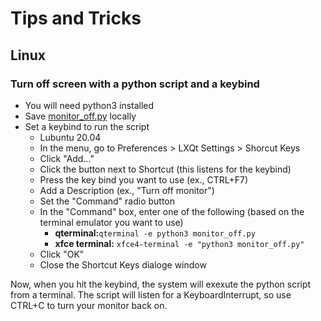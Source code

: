 # Tips and Tricks

## Linux

### Turn off screen with a python script and a keybind
* You will need python3 installed
* Save [monitor_off.py](monitor_off.py) locally
* Set a keybind to run the script
  * Lubuntu 20.04
  * In the menu, go to Preferences > LXQt Settings > Shorcut Keys
  * Click "Add..."
  * Click the button next to Shortcut (this listens for the keybind)
  * Press the key bind you want to use (ex., CTRL+F7)
  * Add a Description (ex., "Turn off monitor")
  * Set the "Command" radio button
  * In the "Command" box, enter one of the following (based on the terminal emulator you want to use)
    * **qterminal:**`qterminal -e python3 monitor_off.py`
    * **xfce terminal:** `xfce4-terminal -e "python3 monitor_off.py"`
  * Click "OK"
  * Close the Shortcut Keys dialoge window

Now, when you hit the keybind, the system will exexute the python script from a terminal. The script will listen for a KeyboardInterrupt, so use CTRL+C to turn your monitor back on.
